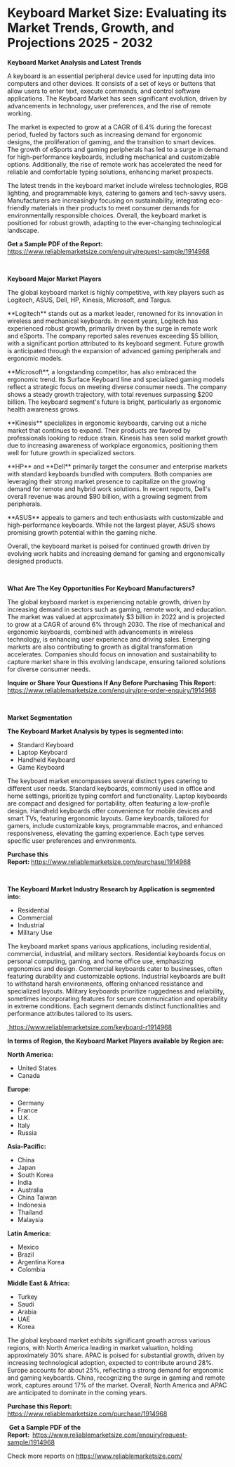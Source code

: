 <p><h1>Keyboard Market Size: Evaluating its Market Trends, Growth, and Projections 2025 - 2032</h1></p><p><strong>Keyboard Market Analysis and Latest Trends</strong></p>
<p><p>A keyboard is an essential peripheral device used for inputting data into computers and other devices. It consists of a set of keys or buttons that allow users to enter text, execute commands, and control software applications. The Keyboard Market has seen significant evolution, driven by advancements in technology, user preferences, and the rise of remote working.</p><p>The market is expected to grow at a CAGR of 6.4% during the forecast period, fueled by factors such as increasing demand for ergonomic designs, the proliferation of gaming, and the transition to smart devices. The growth of eSports and gaming peripherals has led to a surge in demand for high-performance keyboards, including mechanical and customizable options. Additionally, the rise of remote work has accelerated the need for reliable and comfortable typing solutions, enhancing market prospects. </p><p>The latest trends in the keyboard market include wireless technologies, RGB lighting, and programmable keys, catering to gamers and tech-savvy users. Manufacturers are increasingly focusing on sustainability, integrating eco-friendly materials in their products to meet consumer demands for environmentally responsible choices. Overall, the keyboard market is positioned for robust growth, adapting to the ever-changing technological landscape.</p></p>
<p><strong>Get a Sample PDF of the Report:&nbsp;</strong> <a href="https://www.reliablemarketsize.com/enquiry/request-sample/1914968?utm_campaign=2005&utm_medium=2&utm_source=Github&utm_content=ia&utm_term=08022025&utm_id=keyboard">https://www.reliablemarketsize.com/enquiry/request-sample/1914968</a></p>
<p>&nbsp;</p>
<p><strong>Keyboard Major Market Players</strong></p>
<p><p>The global keyboard market is highly competitive, with key players such as Logitech, ASUS, Dell, HP, Kinesis, Microsoft, and Targus. </p><p>**Logitech** stands out as a market leader, renowned for its innovation in wireless and mechanical keyboards. In recent years, Logitech has experienced robust growth, primarily driven by the surge in remote work and eSports. The company reported sales revenues exceeding $5 billion, with a significant portion attributed to its keyboard segment. Future growth is anticipated through the expansion of advanced gaming peripherals and ergonomic models.</p><p>**Microsoft**, a longstanding competitor, has also embraced the ergonomic trend. Its Surface Keyboard line and specialized gaming models reflect a strategic focus on meeting diverse consumer needs. The company shows a steady growth trajectory, with total revenues surpassing $200 billion. The keyboard segment's future is bright, particularly as ergonomic health awareness grows.</p><p>**Kinesis** specializes in ergonomic keyboards, carving out a niche market that continues to expand. Their products are favored by professionals looking to reduce strain. Kinesis has seen solid market growth due to increasing awareness of workplace ergonomics, positioning them well for future growth in specialized sectors.</p><p>**HP** and **Dell** primarily target the consumer and enterprise markets with standard keyboards bundled with computers. Both companies are leveraging their strong market presence to capitalize on the growing demand for remote and hybrid work solutions. In recent reports, Dell's overall revenue was around $90 billion, with a growing segment from peripherals.</p><p>**ASUS** appeals to gamers and tech enthusiasts with customizable and high-performance keyboards. While not the largest player, ASUS shows promising growth potential within the gaming niche.</p><p>Overall, the keyboard market is poised for continued growth driven by evolving work habits and increasing demand for gaming and ergonomically designed products.</p></p>
<p>&nbsp;</p>
<p><strong>What Are The Key Opportunities For Keyboard Manufacturers?</strong></p>
<p><p>The global keyboard market is experiencing notable growth, driven by increasing demand in sectors such as gaming, remote work, and education. The market was valued at approximately $3 billion in 2022 and is projected to grow at a CAGR of around 6% through 2030. The rise of mechanical and ergonomic keyboards, combined with advancements in wireless technology, is enhancing user experience and driving sales. Emerging markets are also contributing to growth as digital transformation accelerates. Companies should focus on innovation and sustainability to capture market share in this evolving landscape, ensuring tailored solutions for diverse consumer needs.</p></p>
<p><strong>Inquire or Share Your Questions If Any Before Purchasing This Report:</strong> <a href="https://www.reliablemarketsize.com/enquiry/pre-order-enquiry/1914968?utm_campaign=2005&utm_medium=2&utm_source=Github&utm_content=ia&utm_term=08022025&utm_id=keyboard">https://www.reliablemarketsize.com/enquiry/pre-order-enquiry/1914968</a></p>
<p>&nbsp;</p>
<p><strong>Market Segmentation</strong></p>
<p><strong>The Keyboard Market Analysis by types is segmented into:</strong></p>
<p><ul><li>Standard Keyboard</li><li>Laptop Keyboard</li><li>Handheld Keyboard</li><li>Game Keyboard</li></ul></p>
<p><p>The keyboard market encompasses several distinct types catering to different user needs. Standard keyboards, commonly used in office and home settings, prioritize typing comfort and functionality. Laptop keyboards are compact and designed for portability, often featuring a low-profile design. Handheld keyboards offer convenience for mobile devices and smart TVs, featuring ergonomic layouts. Game keyboards, tailored for gamers, include customizable keys, programmable macros, and enhanced responsiveness, elevating the gaming experience. Each type serves specific user preferences and environments.</p></p>
<p><strong>Purchase this Report:&nbsp;</strong><a href="https://www.reliablemarketsize.com/purchase/1914968?utm_campaign=2005&utm_medium=2&utm_source=Github&utm_content=ia&utm_term=08022025&utm_id=keyboard">https://www.reliablemarketsize.com/purchase/1914968</a></p>
<p>&nbsp;</p>
<p><strong>The Keyboard Market Industry Research by Application is segmented into:</strong></p>
<p><ul><li>Residential</li><li>Commercial</li><li>Industrial</li><li>Military Use</li></ul></p>
<p><p>The keyboard market spans various applications, including residential, commercial, industrial, and military sectors. Residential keyboards focus on personal computing, gaming, and home office use, emphasizing ergonomics and design. Commercial keyboards cater to businesses, often featuring durability and customizable options. Industrial keyboards are built to withstand harsh environments, offering enhanced resistance and specialized layouts. Military keyboards prioritize ruggedness and reliability, sometimes incorporating features for secure communication and operability in extreme conditions. Each segment demands distinct functionalities and performance attributes tailored to its users.</p></p>
<p><a href="https://www.reliablemarketsize.com/keyboard-r1914968?utm_campaign=2005&utm_medium=2&utm_source=Github&utm_content=ia&utm_term=08022025&utm_id=keyboard">&nbsp;https://www.reliablemarketsize.com/keyboard-r1914968</a></p>
<p><strong>In terms of Region, the Keyboard Market Players available by Region are:</strong></p>
<p>
    <p> <strong> North America: </strong>
        <ul>
            <li>United States</li>
            <li>Canada</li>
        </ul>
        </p> 
    <p> <strong> Europe: </strong>
        <ul>
            <li>Germany</li>
            <li>France</li>
            <li>U.K.</li>
            <li>Italy</li>
            <li>Russia</li>
        </ul>
        </p> 
    <p> <strong> Asia-Pacific: </strong>
        <ul>
            <li>China</li>
            <li>Japan</li>
            <li>South Korea</li>
            <li>India</li>
            <li>Australia</li>
            <li>China Taiwan</li>
            <li>Indonesia</li>
            <li>Thailand</li>
            <li>Malaysia</li>
        </ul>
        </p> 
    <p> <strong> Latin America: </strong>
        <ul>
            <li>Mexico</li>
            <li>Brazil</li>
            <li>Argentina Korea</li>
            <li>Colombia</li>
        </ul>
        </p> 
    <p> <strong> Middle East & Africa: </strong>
        <ul>
            <li>Turkey</li>
            <li>Saudi</li>
            <li>Arabia</li>
            <li>UAE</li>
            <li>Korea</li>
        </ul>
    </p>
    </p>
<p><p>The global keyboard market exhibits significant growth across various regions, with North America leading in market valuation, holding approximately 30% share. APAC is poised for substantial growth, driven by increasing technological adoption, expected to contribute around 28%. Europe accounts for about 25%, reflecting a strong demand for ergonomic and gaming keyboards. China, recognizing the surge in gaming and remote work, captures around 17% of the market. Overall, North America and APAC are anticipated to dominate in the coming years.</p></p>
<p><strong>Purchase this Report: </strong><a href="https://www.reliablemarketsize.com/purchase/1914968?utm_campaign=2005&utm_medium=2&utm_source=Github&utm_content=ia&utm_term=08022025&utm_id=keyboard">https://www.reliablemarketsize.com/purchase/1914968</a></p>
<p>&nbsp;<strong>Get a Sample PDF of the Report:&nbsp;&nbsp;</strong><a href="https://www.reliablemarketsize.com/enquiry/request-sample/1914968?utm_campaign=2005&utm_medium=2&utm_source=Github&utm_content=ia&utm_term=08022025&utm_id=keyboard">https://www.reliablemarketsize.com/enquiry/request-sample/1914968</a></p>
<p><strong></strong></p>
<p>Check more reports on <a href="https://www.reliablemarketsize.com/?utm_campaign=2005&utm_medium=2&utm_source=Github&utm_content=ia&utm_term=08022025&utm_id=keyboard">https://www.reliablemarketsize.com/</a></p>